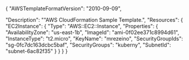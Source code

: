 {
  "AWSTemplateFormatVersion": "2010-09-09",

  "Description": "\"AWS CloudFormation Sample Template.",
  "Resources": {
    "EC2Instance": {
      "Type": "AWS::EC2::Instance",
      "Properties": {
        "AvailabilityZone": "us-east-1b",
        "ImageId": "ami-0f02ee371c8994d61",
        "InstanceType": "t2.micro",
        "KeyName": "mrezeino",
        "SecurityGroupIds": "sg-0fc7dc163dcbc5baf",
        "SecurityGroups": "kuberny",
        "SubnetId": "subnet-6ac82f35"
      }
    }
  }
}
